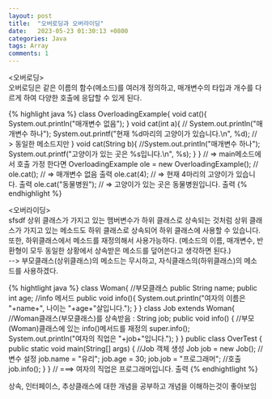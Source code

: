 ```yaml
---
layout: post
title:  "오버로딩과 오버라이딩"
date:   2023-05-23 01:30:13 +0800
categories: Java
tags: Array 
comments: 1
---
```

<오버로딩><br>
	오버로딩은 같은 이름의 함수(메소드)를 여러개 정의하고, 매개변수의 타입과 개수를 다르게 하여 
	다양한 호출에 응답할 수 있게 된다. 

{% highlight java %}
class OverloadingExample{
		void cat(){
			System.out.println("매개변수 없음");
    	}
    	void cat(int a){
			// System.out.println("매개변수 하나");
			System.out.printf("현재 %d마리의 고양이가 있습니다.\n", %d);
			// > 동일한 메소드지만 
    	}
    	void cat(String b){
			//System.out.println("매개변수 하나");
			System.out.printf("고양이가 있는 곳은 %s입니다.\n", %s);
    	}
	}
	// => main메소드에서 호출 가정 한다면
	OverloadingExample ole = new OverloadingExample(); // 
	ole.cat(); 		// => 매개변수 없음 출력
	ole.cat(4);		// => 현재 4마리의 고양이가 있습니다. 출력
	ole.cat("동물병원"); // => 고양이가 있는 곳은 동물병원입니다. 출력
{% endhighlight %}

<오버라이딩><br>sfsdf
    	상위 클래스가 가지고 있는 맴버변수가 하위 클래스로 상속되는 것처럼 상위 클래스가 가지고 있는 메소드도 하위 클래스로
    	상속되어 하위 클래스에 사용할 수 있습니다. 또한, 하위클래스에서 메소드를 재정의해서 사용가능하다.
    	(메소드의 이름, 매개변수, 반환형이 모두 동일한 상황에서 상속받은 메소드를 덮어쓴다고 생각하면 된다.)<br>
    	--> 부모클래스(상위클래스)의 메소드는 무시하고, 자식클래스의(하위클래스)의 메소드를 사용하겠다.
    	
 {% hightlight java %}
 class Woman{ //부모클래스
		    public String name;
		    public int age;
		    //info 메서드
		    public void info(){
		        System.out.println("여자의 이름은 "+name+", 나이는 "+age+"살입니다.");
		    }
		}
		class Job extends Woman{ 		//Woman클래스(부모클래스)를 상속받음 : 
		    String job;
		    public void info() {	//부모(Woman)클래스에 있는 info()메서드를 재정의
		        super.info();
		        System.out.println("여자의 직업은 "+job+"입니다.");
			    }
		}
		public class OverTest {
		    public static void main(String[] args) {
		        //Job 객체 생성
		        Job job = new Job();
		        //변수 설정
		        job.name = "유리";
		        job.age = 30;
		        job.job = "프로그래머";
		        //호출
		        job.info();
		    }
		}
    	// ===> 여자의 직업은 프로그래머입니다. 출력
 {% endhightlight %}
    	
상속, 인터페이스, 추상클래스에 대한 개념을 공부하고 개념을 이해하는것이 좋아보임
    	